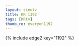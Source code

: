 ```yaml
--- 
layout: sieutv
title: KR 1192
tags: [KRtv]
thumb_re: everyon1192
---
```

{% include edge2 key="1192" %} 
